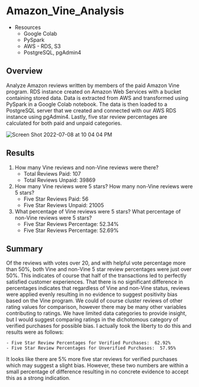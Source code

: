 # Amazon_Vine_Analysis

- Resources
    - Google Colab
    - PySpark
    - AWS - RDS, S3
    - PostgreSQL, pgAdmin4

## Overview

Analyze Amazon reviews written by members of the paid Amazon Vine program.  RDS instance created on Amazon Web Services with a bucket containing stored data.  Data is extracted from AWS and transformed using PySpark in a Google Colab notebook.  The data is then loaded to a PostgreSQL server that we created and connected with our AWS RDS instance using pgAdmin4.  Lastly, five star review percentages are calculated for both paid and unpaid categories.

![Screen Shot 2022-07-08 at 10 04 04 PM](https://user-images.githubusercontent.com/100544761/178089261-f13402d1-2afb-4094-a5f0-7b7803f47965.png)


## Results

1. How many Vine reviews and non-Vine reviews were there?
    - Total Reviews Paid: 107
    - Total Reviews Unpaid: 39869
2. How many Vine reviews were 5 stars? How many non-Vine reviews were 5 stars?
    - Five Star Reviews Paid: 56
    - Five Star Reviews Unpaid: 21005
3. What percentage of Vine reviews were 5 stars? What percentage of non-Vine reviews were 5 stars?
    - Five Star Reviews Percentage: 52.34%
    - Five Star Reviews Percentage: 52.69%

## Summary

Of the reviews with votes over 20, and with helpful vote percentage more than 50%, both Vine and non-Vine 5 star review percentages were just over 50%.  This indicates of course that half of the transactions led to perfectly satisfied customer experiences.  That there is no significant difference in percentages indicates that regardless of Vine and non-Vine status, reviews were applied evenly resulting in no evidence to suggest positivity bias based on the Vine program. We could of course cluster reviews of other rating values for comparison, however there may be many other variables contributing to ratings. We have limited data categories to provide insight, but I would suggest comparing ratings in the dichotomous category of verified purchases for possible bias. I actually took the liberty to do this and results were as follows:  

    - Five Star Review Percentages for Verified Purchases:  62.92%
    - Five Star Review Percentages for Unverified Purchases:  57.95%

It looks like there are 5% more five star reviews for verified purchases which may suggest a slight bias.  However, these two numbers are within a small percentage of difference resulting in no concrete evidence to accept this as a strong indication.